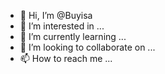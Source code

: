 - 👋 Hi, I’m @Buyisa
- 👀 I’m interested in ...
- 🌱 I’m currently learning ...
- 💞️ I’m looking to collaborate on ...
- 📫 How to reach me ...

<!---
Buyisa/Buyisa is a ✨ special ✨ repository because its `README.md` (this file) appears on your GitHub profile.
You can click the Preview link to take a look at your changes.
--->
